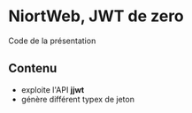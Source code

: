# NiortWeb, JWT de zero
Code de la présentation

## Contenu
- exploite l'API **jjwt**
- génère différent typex de jeton